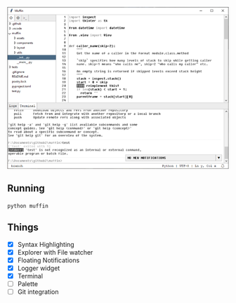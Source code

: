 ![preview](.github/preview.png)

## Running
`python muffin`

## Things
- [x] Syntax Highlighting
- [x] Explorer with File watcher
- [x] Floating Notifications
- [x] Logger widget
- [x] Terminal
- [ ] Palette
- [ ] Git integration
